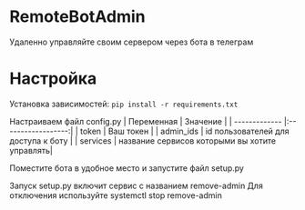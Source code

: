# RemoteBotAdmin
Удаленно управляйте своим сервером через бота в телеграм

# Настройка

Установка зависимостей:
`pip install -r requirements.txt`

Настраиваем файл config.py
| Переменная    | Значение           |
| ------------- |:------------------:|
| token         | Ваш токен          |
| admin_ids     | id пользователей для доступа к боту   |
| services      | название сервисов которыми вы хотите управлять|

Поместите бота в удобное место и запустите файл setup.py

Запуск setup.py включит сервис с названием remove-admin
Для отключения используйте systemctl stop remove-admin
